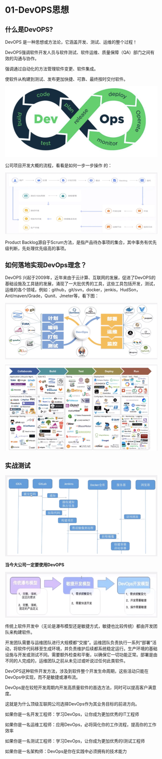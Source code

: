 # 01-DevOPS思想


## 什么是DevOPS?



DevOPS 是一种思想或方法论，它涵盖开发、测试、运维的整个过程！

DevOPS强调软件开发人员与软件测试、软件运维、质量保障（QA）部门之间有效的沟通与协作。

强调通过自动化的方法管理软件变更、软件集成。

使软件从构建到测试、发布更加快捷、可靠、最终按时交付软件。

![](_v_images/20210108104906877_1302501338.png)



公司项目开发大概的流程，看看是如何一步一步操作 的：

![](_v_images/20210108105035433_1839173895.png)


Product Backlog源自于Scrum方法，是指产品待办事项的集合，其中事务有优先级判断，先处理优先级高的事项。



## 如何落地实现DevOps理念？


DevOPS 兴起于2009年，近年来由于云计算、互联网的发展，促进了DevOPS的基础设施及工具链的发展，涌现了一大批优秀的工具，这些工具包括开发，测试，运维的各个领域，例如：github，git/svn，docker，jenkis，HudSon，Ant/maven/Grade，Qunit、Jmeter等，看下图：

![](_v_images/20210108105726805_116038347.png)


![](_v_images/20210108110054650_341346553.png)



## 实战测试

![](_v_images/20210108110332350_1082695134.png)


**当今大公司一定要使用DevOPS**

![](_v_images/20210108110505009_1228176107.png)


传统上软件开发中（无论是瀑布模型还是敏捷方式，敏捷也比较传统）都由开发团队来构建软件。

开发团队需要与运维团队进行大规模都“交接”。运维团队负责执行一系列“部署”活动，将软件代码移至生成环境，并负责维护后续都系统稳定运行。生产环境的基础设施与开发或测试不同。需要额外检查和平衡，以确保它一切功能正常。部署是由不同的人完成的，运维团队之前从未见过或听说过任何此类软件。

DevOPS这种软件开发方法，涉及到软件整个开发生命周期，这些活动只能在DevOps中实现，而不是敏捷或瀑布流。

DevOps是在较短开发周期内开发高质量软件的首选方法，同时可以提高客户满意度。

这就是为什么顶级互联网公司选择DevOps作为其业务目标的前进方向。



如果你是一名开发工程师：学习DevOps，让你成为更加优秀的IT工程师

如果你是一名运维工程师：应用DevOps，必将简化你的工作流程，提高你的工作效率

如果你是一名测试工程师：学习DevOps，让你成为更加优秀的I测试工程师

如果你是一名架构师：DevOps是你在实践中必须拥有的技术能力


